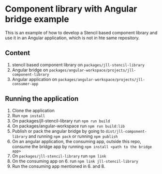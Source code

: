 # Component library with Angular bridge example

This is an example of how to develop a Stencil based component library and use it in an Angular application, which is not in hte same repository.

## Content
1. stencil based component library on ``packages/jll-stencil-library``
2. Angular bridge on ``packages/angular-workspace/projects/jll-component-library``
3. Angular application on ``packages/angular-workspace/projects/jll-consumer-app``

## Running the application
1. Clone the application
2. Run ``npm install``
3. On packages/jll-stencil-library run `npm run build`
4. On packages/angular-workspace run ``npm run build:lib``
5. Publish or pack the angular bridge by going to ``dist/jll-component-library`` and running `npm pack` or running `npm publish`
6. On an angular application, the consuming app, outside this repo, consume the bridge app by running `npm install <path to the bridge app>`
7. On ``packages/jll-stencil-library`` run `npm link`
8. On the consuming app on 6. run `npm link jll-stencil-library`
9. Run the consuming app mentioned in 6. and 8. 
